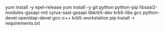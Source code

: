 yum install -y epel-release
yum install -y git python python-pip libsasl2-modules-gssapi-mit cyrus-sasl-gssapi libkrb5-dev krb5-libs gcc python-devel openldap-devel gcc-c++ krb5-workstation
pip install -r requirements.txt
